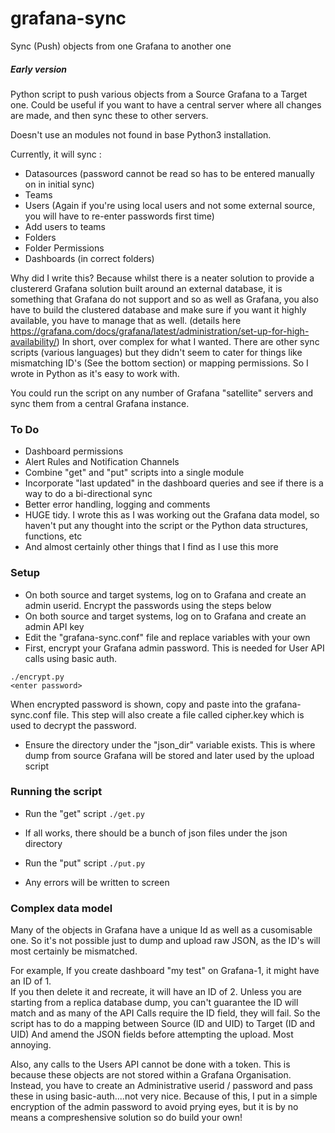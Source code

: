 # grafana-sync
Sync (Push) objects from one Grafana to another one

##### Early version

Python script to push various objects from a Source Grafana to a Target one.
Could be useful if you want to have a central server where all changes are made, and then sync these to other servers.

Doesn't use an modules not found in base Python3 installation.

Currently, it will sync :
* Datasources (password cannot be read so has to be entered manually on in initial sync)
* Teams
* Users (Again if you're using local users and not some external source, you will have to re-enter passwords first time)
* Add users to teams
* Folders
* Folder Permissions
* Dashboards (in correct folders)

Why did I write this?  Because whilst there is a neater solution to provide a clustererd Grafana solution built around an external database, it is something that Grafana do not support and so as well as Grafana, you also have to build the clustered database and make sure if you want it highly available, you have to manage that as well.
(details here https://grafana.com/docs/grafana/latest/administration/set-up-for-high-availability/)
In short, over complex for what I wanted.
There are other sync scripts (various languages) but they didn't seem to cater for things like mismatching ID's (See the bottom section) or mapping permissions. 
So I wrote in Python as it's easy to work with.

You could run the script on any number of Grafana "satellite" servers and sync them from a central Grafana instance.

### To Do
* Dashboard permissions
* Alert Rules and Notification Channels 
* Combine "get" and "put" scripts into a single module
* Incorporate "last updated" in the dashboard queries and see if there is a way to do a bi-directional sync
* Better error handling, logging and comments
* HUGE tidy.  I wrote this as I was working out the Grafana data model, so haven't put any thought into the script or the Python data structures, functions, etc
* And almost certainly other things that I find as I use this more

### Setup 
* On both source and target systems, log on to Grafana and create an admin userid.  Encrypt the passwords using the steps below
* On both source and target systems, log on to Grafana and create an admin API key
* Edit the "grafana-sync.conf" file and replace variables with your own
* First, encrypt your Grafana admin password.  This is needed for User API calls using basic auth.
```
./encrypt.py
<enter password>
```
When encrypted password is shown, copy and paste into the grafana-sync.conf file.  This step will also create a file called cipher.key which is used to decrypt the password.
* Ensure the directory under the "json_dir" variable exists.  This is where dump from source Grafana will be stored and later used by the upload script

### Running the script

* Run the "get" script
```./get.py```
* If all works, there should be a bunch of json files under the json directory

* Run the "put" script
```./put.py```
* Any errors will be written to screen


### Complex data model
Many of the objects in Grafana have a unique Id as well as a cusomisable one.
So it's not possible just to dump and upload raw JSON, as the ID's will most certainly be mismatched.

For example, If you create dashboard "my test" on Grafana-1, it might have an ID of 1.  
If you then delete it and recreate, it will have an ID of 2. 
Unless you are starting from a replica database dump, you can't guarantee the ID will match and as many of the API Calls require the ID field, they will fail.
So the script has to do a mapping between Source (ID and UID) to Target (ID and UID) And amend the JSON fields before attempting the upload.  Most annoying.

Also, any calls to the Users API cannot be done with a token.  This is because these objects are not stored within a Grafana Organisation.  Instead, you have to create an Administrative userid / password and pass these in using basic-auth....not very nice.
Because of this, I put in a simple encryption of the admin password to avoid prying eyes, but it is by no means a compreshensive solution so do build your own!
